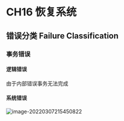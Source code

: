 # CH16 恢复系统

## 错误分类 Failure Classification

### 事务错误

#### 逻辑错误

由于内部错误事务无法完成

#### 系统错误







![image-20220307215450822](https://cdn.jsdelivr.net/gh/xinwuyun/pictures@main/2022/03/07/afdb6d77404190fd5d7dfdd370505be0-image-20220307215450822-0545b0.png)
